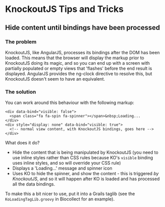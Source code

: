 # KnockoutJS Tips and Tricks

## Hide content until bindings have been processed

### The problem
KnockoutJS, like AngularJS, processes its bindings after the DOM has been loaded. This means that the browser will display the markup prior to KnockoutJS doing its magic, and so you can end up with a screen with partially populated or empty views that 'flashes' before the end result is displayed. AngularJS provides the ng-clock directive to resolve this, but KnockoutJS doesn't seem to have an equivalent.

### The solution
You can work around this behaviour with the following markup:

```
<div data-bind="visible: false">
  <span class="fa fa-spin fa-spinner"></span>&nbsp;Loading...
</div>
<div style="display: none" data-bind="visible: true">
  <!-- normal view content, with KnockoutJS bindings, goes here -->
</div>
```

What does it do?

* Hide the content that is being manipulated by KnockoutJS (you need to use inline styles rather than CSS rules because KO's ```visible``` binding uses inline styles, and so will override your CSS rule)
* Displays a 'Loading...' message and spinner icon
* Uses KO to hide the spinner, and show the content - this is triggered _by KnockoutJS_, and so it will happen after KO is loaded and has processed all the data bindings.

To make this a bit nicer to use, put it into a Grails taglib (see the ```KoLoadingTagLib.groovy``` in Biocollect for an example).

